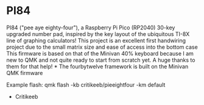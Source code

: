 # PI84
PI84 ("pee aye eighty-four"), a Raspberry Pi Pico (RP2040) 30-key upgraded number pad, inspired by the key layout of the ubiquitous TI-8X line of graphing calculators!
This project is an excellent first handwiring project due to the small matrix size and ease of access into the bottom case
This firmware is based on that of the Minivan 40% keyboard because I am new to QMK and not quite ready to start from scratch yet.
    A huge thanks to them for that help!
    * The fourbytwelve framework is built on the Minivan QMK firmware

Example flash:
qmk flash -kb critikeeb/pieeightfour -km default


- Critikeeb
